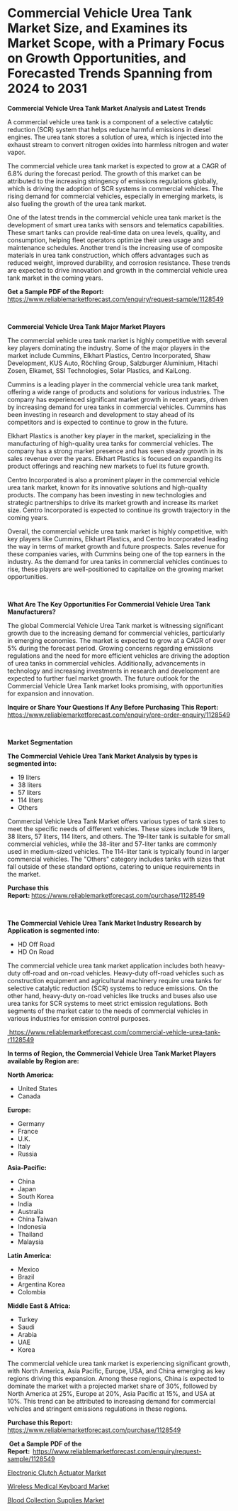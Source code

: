 <p><h1>Commercial Vehicle Urea Tank Market Size, and Examines its Market Scope, with a Primary Focus on Growth Opportunities, and Forecasted Trends Spanning from 2024 to 2031</h1></p><p><strong>Commercial Vehicle Urea Tank Market Analysis and Latest Trends</strong></p>
<p><p>A commercial vehicle urea tank is a component of a selective catalytic reduction (SCR) system that helps reduce harmful emissions in diesel engines. The urea tank stores a solution of urea, which is injected into the exhaust stream to convert nitrogen oxides into harmless nitrogen and water vapor.</p><p>The commercial vehicle urea tank market is expected to grow at a CAGR of 6.8% during the forecast period. The growth of this market can be attributed to the increasing stringency of emissions regulations globally, which is driving the adoption of SCR systems in commercial vehicles. The rising demand for commercial vehicles, especially in emerging markets, is also fueling the growth of the urea tank market.</p><p>One of the latest trends in the commercial vehicle urea tank market is the development of smart urea tanks with sensors and telematics capabilities. These smart tanks can provide real-time data on urea levels, quality, and consumption, helping fleet operators optimize their urea usage and maintenance schedules. Another trend is the increasing use of composite materials in urea tank construction, which offers advantages such as reduced weight, improved durability, and corrosion resistance. These trends are expected to drive innovation and growth in the commercial vehicle urea tank market in the coming years.</p></p>
<p><strong>Get a Sample PDF of the Report:&nbsp;</strong> <a href="https://www.reliablemarketforecast.com/enquiry/request-sample/1128549">https://www.reliablemarketforecast.com/enquiry/request-sample/1128549</a></p>
<p>&nbsp;</p>
<p><strong>Commercial Vehicle Urea Tank Major Market Players</strong></p>
<p><p>The commercial vehicle urea tank market is highly competitive with several key players dominating the industry. Some of the major players in the market include Cummins, Elkhart Plastics, Centro Incorporated, Shaw Development, KUS Auto, Röchling Group, Salzburger Aluminium, Hitachi Zosen, Elkamet, SSI Technologies, Solar Plastics, and KaiLong.</p><p>Cummins is a leading player in the commercial vehicle urea tank market, offering a wide range of products and solutions for various industries. The company has experienced significant market growth in recent years, driven by increasing demand for urea tanks in commercial vehicles. Cummins has been investing in research and development to stay ahead of its competitors and is expected to continue to grow in the future.</p><p>Elkhart Plastics is another key player in the market, specializing in the manufacturing of high-quality urea tanks for commercial vehicles. The company has a strong market presence and has seen steady growth in its sales revenue over the years. Elkhart Plastics is focused on expanding its product offerings and reaching new markets to fuel its future growth.</p><p>Centro Incorporated is also a prominent player in the commercial vehicle urea tank market, known for its innovative solutions and high-quality products. The company has been investing in new technologies and strategic partnerships to drive its market growth and increase its market size. Centro Incorporated is expected to continue its growth trajectory in the coming years.</p><p>Overall, the commercial vehicle urea tank market is highly competitive, with key players like Cummins, Elkhart Plastics, and Centro Incorporated leading the way in terms of market growth and future prospects. Sales revenue for these companies varies, with Cummins being one of the top earners in the industry. As the demand for urea tanks in commercial vehicles continues to rise, these players are well-positioned to capitalize on the growing market opportunities.</p></p>
<p>&nbsp;</p>
<p><strong>What Are The Key Opportunities For Commercial Vehicle Urea Tank Manufacturers?</strong></p>
<p><p>The global Commercial Vehicle Urea Tank market is witnessing significant growth due to the increasing demand for commercial vehicles, particularly in emerging economies. The market is expected to grow at a CAGR of over 5% during the forecast period. Growing concerns regarding emissions regulations and the need for more efficient vehicles are driving the adoption of urea tanks in commercial vehicles. Additionally, advancements in technology and increasing investments in research and development are expected to further fuel market growth. The future outlook for the Commercial Vehicle Urea Tank market looks promising, with opportunities for expansion and innovation.</p></p>
<p><strong>Inquire or Share Your Questions If Any Before Purchasing This Report:</strong> <a href="https://www.reliablemarketforecast.com/enquiry/pre-order-enquiry/1128549">https://www.reliablemarketforecast.com/enquiry/pre-order-enquiry/1128549</a></p>
<p>&nbsp;</p>
<p><strong>Market Segmentation</strong></p>
<p><strong>The Commercial Vehicle Urea Tank Market Analysis by types is segmented into:</strong></p>
<p><ul><li>19 liters</li><li>38 liters</li><li>57 liters</li><li>114 liters</li><li>Others</li></ul></p>
<p><p>Commercial Vehicle Urea Tank Market offers various types of tank sizes to meet the specific needs of different vehicles. These sizes include 19 liters, 38 liters, 57 liters, 114 liters, and others. The 19-liter tank is suitable for small commercial vehicles, while the 38-liter and 57-liter tanks are commonly used in medium-sized vehicles. The 114-liter tank is typically found in larger commercial vehicles. The "Others" category includes tanks with sizes that fall outside of these standard options, catering to unique requirements in the market.</p></p>
<p><strong>Purchase this Report:&nbsp;</strong><a href="https://www.reliablemarketforecast.com/purchase/1128549">https://www.reliablemarketforecast.com/purchase/1128549</a></p>
<p>&nbsp;</p>
<p><strong>The Commercial Vehicle Urea Tank Market Industry Research by Application is segmented into:</strong></p>
<p><ul><li>HD Off Road</li><li>HD On Road</li></ul></p>
<p><p>The commercial vehicle urea tank market application includes both heavy-duty off-road and on-road vehicles. Heavy-duty off-road vehicles such as construction equipment and agricultural machinery require urea tanks for selective catalytic reduction (SCR) systems to reduce emissions. On the other hand, heavy-duty on-road vehicles like trucks and buses also use urea tanks for SCR systems to meet strict emission regulations. Both segments of the market cater to the needs of commercial vehicles in various industries for emission control purposes.</p></p>
<p><a href="https://www.reliablemarketforecast.com/commercial-vehicle-urea-tank-r1128549">&nbsp;https://www.reliablemarketforecast.com/commercial-vehicle-urea-tank-r1128549</a></p>
<p><strong>In terms of Region, the Commercial Vehicle Urea Tank Market Players available by Region are:</strong></p>
<p>
    <p> <strong> North America: </strong>
        <ul>
            <li>United States</li>
            <li>Canada</li>
        </ul>
        </p> 
    <p> <strong> Europe: </strong>
        <ul>
            <li>Germany</li>
            <li>France</li>
            <li>U.K.</li>
            <li>Italy</li>
            <li>Russia</li>
        </ul>
        </p> 
    <p> <strong> Asia-Pacific: </strong>
        <ul>
            <li>China</li>
            <li>Japan</li>
            <li>South Korea</li>
            <li>India</li>
            <li>Australia</li>
            <li>China Taiwan</li>
            <li>Indonesia</li>
            <li>Thailand</li>
            <li>Malaysia</li>
        </ul>
        </p> 
    <p> <strong> Latin America: </strong>
        <ul>
            <li>Mexico</li>
            <li>Brazil</li>
            <li>Argentina Korea</li>
            <li>Colombia</li>
        </ul>
        </p> 
    <p> <strong> Middle East & Africa: </strong>
        <ul>
            <li>Turkey</li>
            <li>Saudi</li>
            <li>Arabia</li>
            <li>UAE</li>
            <li>Korea</li>
        </ul>
    </p>
    </p>
<p><p>The commercial vehicle urea tank market is experiencing significant growth, with North America, Asia Pacific, Europe, USA, and China emerging as key regions driving this expansion. Among these regions, China is expected to dominate the market with a projected market share of 30%, followed by North America at 25%, Europe at 20%, Asia Pacific at 15%, and USA at 10%. This trend can be attributed to increasing demand for commercial vehicles and stringent emissions regulations in these regions.</p></p>
<p><strong>Purchase this Report: </strong><a href="https://www.reliablemarketforecast.com/purchase/1128549">https://www.reliablemarketforecast.com/purchase/1128549</a></p>
<p>&nbsp;<strong>Get a Sample PDF of the Report:&nbsp;&nbsp;</strong><a href="https://www.reliablemarketforecast.com/enquiry/request-sample/1128549">https://www.reliablemarketforecast.com/enquiry/request-sample/1128549</a></p>
<p><strong></strong></p>
<p><p><a href="https://github.com/wesleyGaylordjks/Market-Research-Report-List-1/blob/main/electronic-clutch-actuator-market.md">Electronic Clutch Actuator Market</a></p><p><a href="https://medium.com/@bryaneal908/wireless-medical-keyboard-market-report-by-product-type-wireless-medical-keyboard-with-1869746e54ea">Wireless Medical Keyboard Market</a></p><p><a href="https://medium.com/@paullawrence644/blood-collection-supplies-market-outlook-and-forecast-from-2024-to-2031-ad81eece14bb">Blood Collection Supplies Market</a></p></p>
